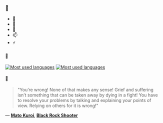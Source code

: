 ### 👋

- 🔭
- 🌱
- 💬
- 📫
- ⚡

#### 🧏

[![Most used languages](https://github-readme-stats-aynah.vercel.app/api/top-langs/?username=aynh&theme=solarized-dark&langs_count=6&layout=compact&hide_title=true)](https://github.com/anuraghazra/github-readme-stats#gh-dark-mode-only)
[![Most used languages](https://github-readme-stats-aynah.vercel.app/api/top-langs/?username=aynh&theme=solarized-light&langs_count=6&layout=compact&hide_title=true)](https://github.com/anuraghazra/github-readme-stats#gh-light-mode-only)

#### 💬

> "You’re wrong! None of that makes any sense! Grief and suffering isn’t something that can be taken away by dying in a fight! You have to resolve your problems by talking and explaining your points of view. Relying on others for it is wrong!"

&mdash; [**Mato Kuroi**](https://myanimelist.net/character.php?q=Mato%20Kuroi&cat=character), [**Black Rock Shooter**](https://myanimelist.net/search/all?q=Black%20Rock%20Shooter&cat=all)
